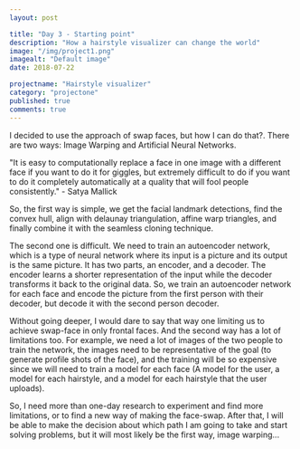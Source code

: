```yaml
---
layout: post

title: "Day 3 - Starting point"
description: "How a hairstyle visualizer can change the world"
image: "/img/project1.png"
imagealt: "Default image"
date: 2018-07-22

projectname: "Hairstyle visualizer"
category: "projectone"
published: true
comments: true
---
```


I decided to use the approach of swap faces, but how I can do that?. There are two ways: Image Warping and Artificial Neural Networks.

"It is easy to computationally replace a face in one image with a different face if you want to do it for giggles, but extremely difficult to do if you want to do it completely automatically at a quality that will fool people consistently." - Satya Mallick

So, the first way is simple, we get the facial landmark detections, find the convex hull, align with delaunay triangulation, affine warp triangles, and finally combine it with the seamless cloning technique. 

The second one is difficult. We need to train an autoencoder network, which is a type of neural network where its input is a picture and its output is the same picture. It has two parts, an encoder, and a decoder. The encoder learns a shorter representation of the input while the decoder transforms it back to the original data. So, we train an autoencoder network for each face and encode the picture from the first person with their decoder, but decode it with the second person decoder. 

Without going deeper, I would dare to say that way one limiting us to achieve swap-face in only frontal faces. And the second way has a lot of limitations too. For example, we need a lot of images of the two people to train the network, the images need to be representative of the goal (to generate profile shots of the face), and the training will be so expensive since we will need to train a model for each face (A model for the user, a model for each hairstyle, and a model for each hairstyle that the user uploads).

So, I need more than one-day research to experiment and find more limitations, or to find a new way of making the face-swap. After that, I will be able to make the decision about which path I am going to take and start solving problems, but it will most likely be the first way, image warping...






